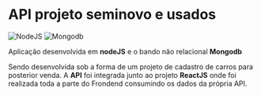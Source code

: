 # API projeto seminovo e usados

![NodeJS](https://img.shields.io/badge/node.js-6DA55F?style=for-the-badge&logo=node.js&logoColor=white)
 ![Mongodb](https://img.shields.io/badge/mongodb-6DA55F?style=for-the-badge&logo=mongodb&logoColor=white)


Aplicação desenvolvida em **nodeJS** e o bando não relacional **Mongodb**

Sendo desenvolvida sob a forma de um projeto de cadastro de carros para posterior venda. A **API** foi integrada junto ao projeto **ReactJS** onde foi realizada toda a parte do Frondend consumindo os dados da própria API.

